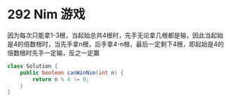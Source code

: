 # 292 Nim 游戏

因为每次只能拿1-3根，当起始总共4根时，先手无论拿几根都是输，因此当起始是4的倍数根时，当先手拿n根，后手拿4-n根，最后一定剩下4根，即起始是4的倍数根时先手一定输，反之一定赢

```java
class Solution {
    public boolean canWinNim(int n) {
        return n % 4 != 0;
    }
}
```